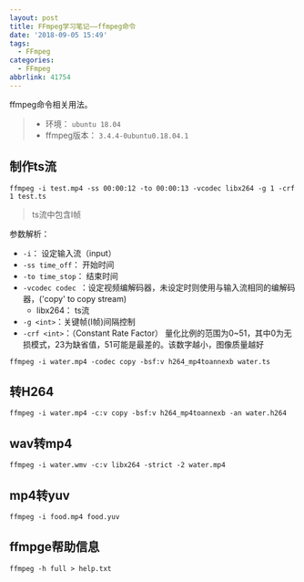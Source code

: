 ```yaml
---
layout: post
title: FFmpeg学习笔记——ffmpeg命令
date: '2018-09-05 15:49'
tags:
  - FFmpeg
categories:
  - FFmpeg
abbrlink: 41754
---
```


ffmpeg命令相关用法。
> - 环境： `ubuntu 18.04`
> - ffmpeg版本： `3.4.4-0ubuntu0.18.04.1`

<!--more-->

## 制作ts流

```
ffmpeg -i test.mp4 -ss 00:00:12 -to 00:00:13 -vcodec libx264 -g 1 -crf 1 test.ts
```
> ts流中包含I帧

参数解析：
- `-i`： 设定输入流（input）
- `-ss time_off`： 开始时间
- `-to time_stop`： 结束时间
- `-vcodec codec `：设定视频编解码器，未设定时则使用与输入流相同的编解码器，('copy' to copy stream)
    - libx264： ts流
- `-g <int>`：关键帧(I帧)间隔控制
- `-crf <int>`：（Constant Rate Factor） 量化比例的范围为0~51，其中0为无损模式，23为缺省值，51可能是最差的。该数字越小，图像质量越好

```
ffmpeg -i water.mp4 -codec copy -bsf:v h264_mp4toannexb water.ts
```

## 转H264

```
ffmpeg -i water.mp4 -c:v copy -bsf:v h264_mp4toannexb -an water.h264
```

## wav转mp4

```
ffmpeg -i water.wmv -c:v libx264 -strict -2 water.mp4
```

## mp4转yuv

```
ffmpeg -i food.mp4 food.yuv
```

## ffmpge帮助信息

```
ffmpeg -h full > help.txt
```
